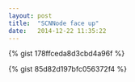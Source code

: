 ```yaml
---
layout: post
title:  "SCNNode face up"
date:   2014-12-22 11:35:22
---
```


{% gist 178ffceda8d3cbd4a96f %}

{% gist 85d82d197bfc056372f4 %}